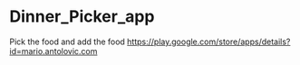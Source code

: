 # Dinner_Picker_app
Pick the food and add the food 
https://play.google.com/store/apps/details?id=mario.antolovic.com
